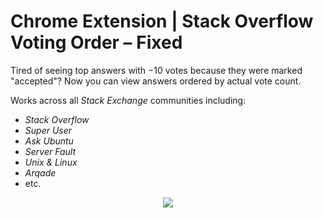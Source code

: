 # Chrome Extension | Stack Overflow Voting Order – Fixed

Tired of seeing top answers with −10 votes because they were marked "accepted"? Now you can view answers ordered by actual vote count.

Works across all _Stack Exchange_ communities including:

- _Stack Overflow_
- _Super User_
- _Ask Ubuntu_
- _Server Fault_
- _Unix & Linux_
- _Arqade_
- etc.

<p align="center">
    <img src="https://lh3.googleusercontent.com/DLzw_YuAQKinsmmeUTPa5Kg7vFj3r_DcZUhkjoNhgAGJ_WbIgfxW-kw5nR9ymdZooX4uhcN9If8=w640-h400-e365">
</p>
